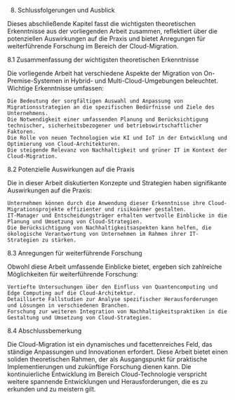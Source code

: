 8. Schlussfolgerungen und Ausblick

Dieses abschließende Kapitel fasst die wichtigsten theoretischen Erkenntnisse aus der vorliegenden Arbeit zusammen, reflektiert über die potenziellen Auswirkungen auf die Praxis und bietet Anregungen für weiterführende Forschung im Bereich der Cloud-Migration.

8.1 Zusammenfassung der wichtigsten theoretischen Erkenntnisse

Die vorliegende Arbeit hat verschiedene Aspekte der Migration von On-Premise-Systemen in Hybrid- und Multi-Cloud-Umgebungen beleuchtet. Wichtige Erkenntnisse umfassen:

    Die Bedeutung der sorgfältigen Auswahl und Anpassung von Migrationsstrategien an die spezifischen Bedürfnisse und Ziele des Unternehmens.
    Die Notwendigkeit einer umfassenden Planung und Berücksichtigung technischer, sicherheitsbezogener und betriebswirtschaftlicher Faktoren.
    Die Rolle von neuen Technologien wie KI und IoT in der Entwicklung und Optimierung von Cloud-Architekturen.
    Die steigende Relevanz von Nachhaltigkeit und grüner IT im Kontext der Cloud-Migration.

8.2 Potenzielle Auswirkungen auf die Praxis

Die in dieser Arbeit diskutierten Konzepte und Strategien haben signifikante Auswirkungen auf die Praxis:

    Unternehmen können durch die Anwendung dieser Erkenntnisse ihre Cloud-Migrationsprojekte effizienter und risikoärmer gestalten.
    IT-Manager und Entscheidungsträger erhalten wertvolle Einblicke in die Planung und Umsetzung von Cloud-Strategien.
    Die Berücksichtigung von Nachhaltigkeitsaspekten kann helfen, die ökologische Verantwortung von Unternehmen im Rahmen ihrer IT-Strategien zu stärken.

8.3 Anregungen für weiterführende Forschung

Obwohl diese Arbeit umfassende Einblicke bietet, ergeben sich zahlreiche Möglichkeiten für weiterführende Forschung:

    Vertiefte Untersuchungen über den Einfluss von Quantencomputing und Edge Computing auf die Cloud-Architektur.
    Detaillierte Fallstudien zur Analyse spezifischer Herausforderungen und Lösungen in verschiedenen Branchen.
    Forschung zur weiteren Integration von Nachhaltigkeitspraktiken in die Gestaltung und Umsetzung von Cloud-Strategien.

8.4 Abschlussbemerkung

Die Cloud-Migration ist ein dynamisches und facettenreiches Feld, das ständige Anpassungen und Innovationen erfordert. Diese Arbeit bietet einen soliden theoretischen Rahmen, der als Ausgangspunkt für praktische Implementierungen und zukünftige Forschung dienen kann. Die kontinuierliche Entwicklung im Bereich Cloud-Technologie verspricht weitere spannende Entwicklungen und Herausforderungen, die es zu erkunden und zu meistern gilt.